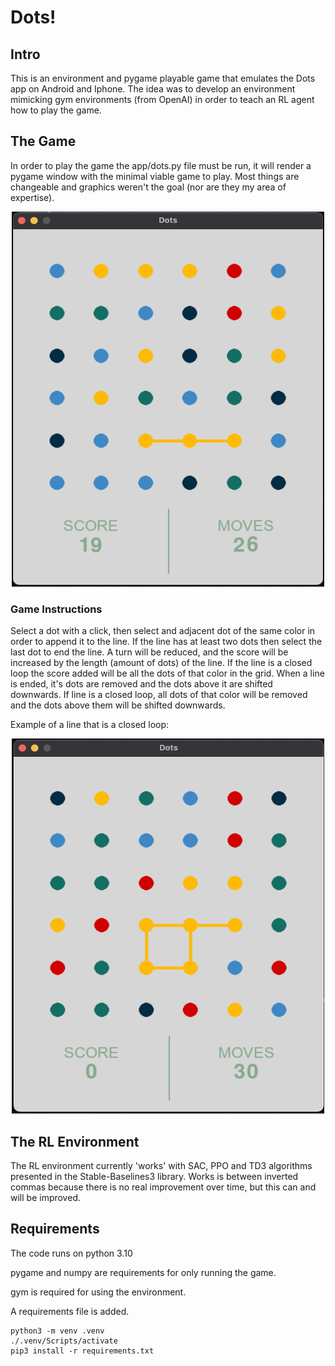 # Dots!

## Intro

This is an environment and pygame playable game that emulates the Dots app on Android and Iphone. The idea was to
develop an environment mimicking gym environments (from OpenAI) in order to teach an RL agent how to play the game.

## The Game

In order to play the game the app/dots.py file must be run, it will render a pygame window with the minimal viable game
to play. Most things are changeable and graphics weren't the goal (nor are they my area of expertise).

<p align="center">
  <img alt="A line being selected." height="600" src="imgs/img2.png" width="500"/>
</p>
  
### Game Instructions

Select a dot with a click, then select and adjacent dot of the same color in order to append it to the line. If the line
has at least two dots then select the last dot to end the line. A turn will be reduced, and the score will be increased
by the length (amount of dots) of the line. If the line is a closed loop the score added will be all the dots of that
color in the grid. When a line is ended, it's dots are removed and the dots above it are shifted downwards. If line is a
closed loop, all dots of that color will be removed and the dots above them will be shifted downwards.

Example of a line that is a closed loop:

<p align="center">
  <img alt="A Closed Loop." height="600" src="imgs/loop.png" width="500"/>
</p>
  
## The RL Environment

The RL environment currently 'works' with SAC, PPO and TD3 algorithms presented in the Stable-Baselines3 library. Works
is between inverted commas because there is no real improvement over time, but this can and will be improved.

## Requirements

The code runs on python 3.10

pygame and numpy are requirements for only running the game.

gym is required for using the environment.

A requirements file is added.

```
python3 -m venv .venv
./.venv/Scripts/activate
pip3 install -r requirements.txt
```
